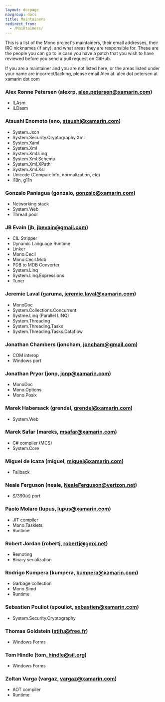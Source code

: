 ```yaml
---
layout: docpage
navgroup: docs
title: Maintainers
redirect_from:
  - /Maintainers/
---
```


This is a list of the Mono project's maintainers, their email addresses, their IRC nicknames (if any), and what areas they are responsible for. These are the people you can go to in case you have a patch that you wish to have reviewed before you send a pull request on GitHub.

If you are a maintainer and you are not listed here, or the areas listed under your name are incorrect/lacking, please email Alex at: alex dot petersen at xamarin dot com

### Alex Rønne Petersen (alexrp, alex.petersen@xamarin.com)

-   ILAsm
-   ILDasm

### Atsushi Enomoto (eno, atsushi@xamarin.com)

-   System.Json
-   System.Security.Cryptography.Xml
-   System.Xaml
-   System.Xml
-   System.Xml.Linq
-   System.Xml.Schema
-   System.Xml.XPath
-   System.Xml.Xsl
-   Unicode (CompareInfo, normalization, etc)
-   i18n, g11n

### Gonzalo Paniagua (gonzalo, gonzalo@xamarin.com)

-   Networking stack
-   System.Web
-   Thread pool

### JB Evain (jb, jbevain@gmail.com)

-   CIL Stripper
-   Dynamic Language Runtime
-   Linker
-   Mono.Cecil
-   Mono.Cecil.Mdb
-   PDB to MDB Converter
-   System.Linq
-   System.Linq.Expressions
-   Tuner

### Jeremie Laval (garuma, jeremie.laval@xamarin.com)

-   MonoDoc
-   System.Collections.Concurrent
-   Systme.Linq (Parallel LINQ)
-   System.Threading
-   System.Threading.Tasks
-   System.Threading.Tasks.Dataflow

### Jonathan Chambers (joncham, joncham@gmail.com)

-   COM interop
-   Windows port

### Jonathan Pryor (jonp, jonp@xamarin.com)

-   MonoDoc
-   Mono.Options
-   Mono.Posix

### Marek Habersack (grendel, grendel@xamarin.com)

-   System.Web

### Marek Safar (mareks, msafar@xamarin.com)

-   C\# compiler (MCS)
-   System.Core

### Miguel de Icaza (miguel, miguel@xamarin.com)

-   Fallback

### Neale Ferguson (neale, NealeFerguson@verizon.net)

-   S/390(x) port

### Paolo Molaro (lupus, lupus@xamarin.com)

-   JIT compiler
-   Mono.Tasklets
-   Runtime

### Robert Jordan (robertj, robertj@gmx.net)

-   Remoting
-   Binary serialization

### Rodrigo Kumpera (kumpera, kumpera@xamarin.com)

-   Garbage collection
-   Mono.Simd
-   Runtime

### Sebastien Pouliot (spouliot, sebastien@xamarin.com)

-   System.Security.Cryptography

### Thomas Goldstein (stifu@free.fr)

-   Windows Forms

### Tom Hindle (tom\_hindle@sil.org)

-   Windows Forms

### Zoltan Varga (vargaz, vargaz@xamarin.com)

-   AOT compiler
-   Runtime


